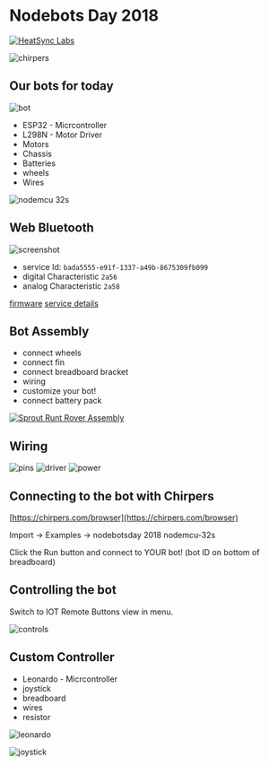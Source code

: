 # Nodebots Day 2018

[![HeatSync Labs](HeatsyncLabs_logo.png)](https://www.heatsynclabs.org)



![chirpers](chirpers.jpg)


## Our bots for today

![bot](bot.jpg)

* ESP32 - Micrcontroller
* L298N - Motor Driver
* Motors
* Chassis
* Batteries
* wheels
* Wires

![nodemcu 32s](nodemcu_32s.jpg)

## Web Bluetooth

![screenshot](BLE_diagram.png)

* service Id: `bada5555-e91f-1337-a49b-8675309fb099`
* digital Characteristic `2a56`
* analog Characteristic `2a58`

[firmware](nodemcu_32s_firmware)
[service details](https://github.com/monteslu/ble-io/blob/master/service.md)

## Bot Assembly

* connect wheels
* connect fin
* connect breadboard bracket
* wiring
* customize your bot!
* connect battery pack

[![Sprout Runt Rover Assembly](https://img.youtube.com/vi/LGfNfUv5Eqs/0.jpg)](https://www.youtube.com/watch?v=LGfNfUv5Eqs)



## Wiring

![pins](pins.jpg)
![driver](driver.jpg)
![power](power.jpg)



## Connecting to the bot with Chirpers


[https://chirpers.com/browser](https://chirpers.com/browser)

Import -> Examples -> nodebotsday 2018 nodemcu-32s

Click the Run button and connect to YOUR bot!
(bot ID on bottom of breadboard)

## Controlling the bot

Switch to IOT Remote Buttons view in menu.

![controls](controls.jpg)


## Custom Controller

* Leonardo - Micrcontroller
* joystick
* breadboard
* wires
* resistor

![leonardo](leonardo.jpg)

![joystick](joystick.jpg)